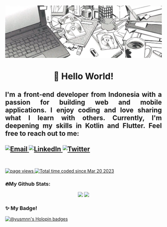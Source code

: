 ![MasterHead](banner_github.jpg)

<h1 align="center" style = "font">👋 Hello World!</h1>

<div align="justify">
  <h2>
    I'm a front-end developer from Indonesia with a passion for building web and mobile applications. I enjoy coding and love sharing what I learn with others. Currently, I'm deepening my skills in Kotlin and Flutter. Feel free to reach out to me:<br/><br/>
    <a href="mailto:yusmnn@gmail.com">
      <img src="https://img.shields.io/badge/Email-D14836?style=for-the-badge&logo=gmail&logoColor=white" alt="Email">
    </a>
    <a href="https://www.linkedin.com/in/yusmnn">
      <img src="https://img.shields.io/badge/LinkedIn-0077B5?style=for-the-badge&logo=linkedin&logoColor=white" alt="LinkedIn">
    </a>
    <a href="https://twitter.com/yusmnn">
      <img src="https://img.shields.io/badge/Twitter-1DA1F2?style=for-the-badge&logo=twitter&logoColor=white" alt="Twitter">
    </a>
  </h2>
</div>
<br/>
</div>
<p align="left">
  <a href="https://github.com/yusmnn/yusmnn">
    <img src="https://komarev.com/ghpvc/?username=yusmnn" alt="page views" />
  </a>
  <a href="https://wakatime.com/@51edc8d3-6076-40a3-80fd-d90af1552f42"><img src="https://wakatime.com/badge/user/51edc8d3-6076-40a3-80fd-d90af1552f42.svg" alt="Total time coded since Mar 20 2023" /></a>
</p>



### 🔥My Github Stats:
<div align="center">
  <img height="165em" src="https://github-readme-stats.vercel.app/api?username=yusmnn&show_icons=true&theme=github_dark&include_all_commits=true&count_private=true"/>
  <img height="165em" src="https://github-readme-stats.vercel.app/api/top-langs/?username=yusmnn&layout=compact&langs_count=7&theme=github_dark"/>
</div>

### ✨ My Badge!
[![@yusmnn's Holopin badges](https://www.holopin.io/api/user/board?user=yusmnn)](https://holopin.io/@yusmnn)

